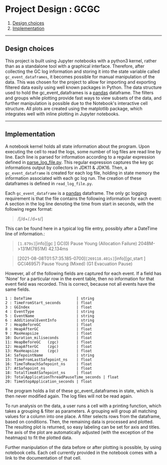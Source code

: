 # Project Design : GCGC

1. [Design choices](#design-choices)
2. [Implementation](#implementation)

---

## Design choices

This project is built using Jupyter notebooks with a python3 kernel, rather than as a standalone tool with a graphical interface. Therefore, after collecting the GC log information and storing it into the state variable called `gc_event_dataframes`, it becomes possible for manual manipulation of the data. This was chosen for the project to allow for importing and exporting filtered data easily using well known packages in Python. The data structure used to hold the gc_event_dataframes is a [pandas](https://pandas.pydata.org) dataframe. The filters and groups while plotting provide fast ways to view subsets of the data, and further manipulation is possible due to the Notebook's interactive cell structure. All plots are created using the matplotlib package, which integrates well with inline plotting in Jupyter notebooks.

---

## Implementation

A notebook kernel holds all state information about the program. Upon executing the cell to read the logs, some number of log files are read line by line. Each line is parsed for information according to a regular expression defined in [parse_log_file.py](parse_log_file.py). This regular expression captures the key gc informations output by collectors in JDK11 & JDK16. Then, a `gc_event_dataframe` is created for each log file, holding in state memory the information associated with each gc log run. The creation of these dataframes is defined in `read_log_file.py`. 

Each `gc_event_dataframe` is a [pandas](https://pandas.pydata.org) dataframe.
The only gc logging requirement is that the file contains the following information for each event: A section in the log line denoting the time from start in seconds, with the following regex format:
 >/[/d+/./d+s/]

This can be found here in a typical log file entry, possibly after a DateTime line of information.:

>`[1.879s]`[info][gc          ] GC(0) Pause Young (Allocation Failure) 2048M->131M(7851M) 42.134ms

> [2021-08-08T01:57:35.185-0700]`[269118.401s]`[info][gc,start      ] GC(46957) Pause Young (Mixed) (G1 Evacuation Pause)



However, all of the following fields are captured for each event. If a field has 'None' for a particular row in the event table, then no information for that event field was recorded. This is correct, because not all events have the same fields.
```
1 : DateTime                    | string
2 : TimeFromStart_seconds       | float
3 : GGIndex                     | float
4 : EventType                   | string
5 : EventName                   | string
6 : AdditionalEventInfo         | string
7 : HeapBeforeGC                | float
8 : HeapAfterGC                 | float
9 : MaxHeapsize                 | float
10: Duration_miliseconds        | float
11: HeapBeforeGC   (zgc)        | float
12: HeapAfterGC    (zgc)        | float
13: MaxHeapsize    (zgc)        | float
14: SafepointName               | string
15: TimeFromLastSafepoint_ns    | float
16: TimeToReachSafepoint_ns     | float
17: AtSafepoint_ns              | float
18: TotalTimeAtSafepoint_ns     | float
19: TotalApplicationThreadPauseTime_seconds | float
20: TimeStopApplication_seconds | float
```


The program holds a list of these gc_event_dataframes in state, which is then never modified again. The log files will not be read again.

To run analysis on the data, a user runs a cell with a printing function, which takes a grouping & filter as parameters.
A grouping will group all matching values for a column into one place. A filter selects rows from the dataframe, based on conditions. Then, the remaining data is processed and plotted. The resulting plot is returned, so easy labeling can be set for axis and titles. The axis of the plot are automatically adjusted (with the exception of the heatmaps) to fit the plotted data. 

Further manipulation of the data before or after plotting is possible, by using notebook cells. Each cell currently provided in the notebook comes with a link to the documentation of that cell.
